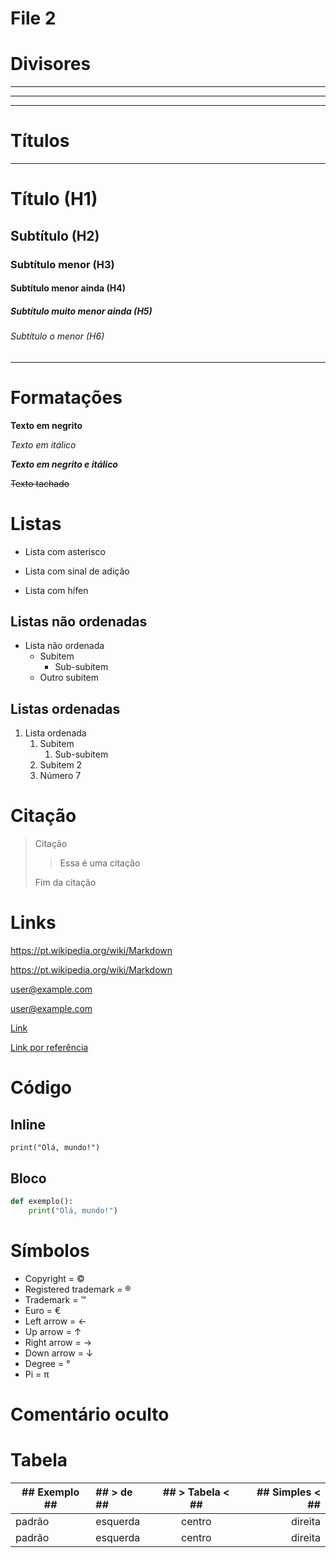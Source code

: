 # File 2

# Divisores

---
***
___

# Títulos

---

# Título (H1)
## Subtítulo (H2)
### Subtítulo menor (H3)
#### Subtítulo menor ainda (H4)
##### Subtítulo muito menor ainda (H5)
###### Subtítulo o menor (H6)

---

# Formatações

**Texto em negrito**

_Texto em itálico_

***Texto em negrito e itálico***

~~Texto tachado~~

# Listas

* Lista com asterisco
+ Lista com sinal de adição
- Lista com hífen

## Listas não ordenadas

- Lista não ordenada
    - Subitem
        - Sub-subitem
    - Outro subitem

## Listas ordenadas

1. Lista ordenada
    1. Subitem
        1. Sub-subitem
    2. Subitem 2
    7. Número 7

# Citação

> Citação
>
>> Essa é uma citação
>
> Fim da citação

# Links

https://pt.wikipedia.org/wiki/Markdown

<https://pt.wikipedia.org/wiki/Markdown>

user@example.com

<user@example.com>

[Link](https://pt.wikipedia.org/wiki/Markdown "Wikipédia Markdown")

[Link por referência][1]

[1]: <https://pt.wikipedia.org/wiki/Markdown> "Wikipédia Markdown"

# Código

## Inline

`print("Olá, mundo!")`

## Bloco

```python
def exemplo():
    print("Olá, mundo!")
```

# Símbolos

- Copyright = &copy;
- Registered trademark = &reg;
- Trademark = &trade;
- Euro = &euro;
- Left arrow = &larr;
- Up arrow = &uarr;
- Right arrow = &rarr;
- Down arrow = &darr;
- Degree = &#176;
- Pi = &#960;

# Comentário oculto

[Achou]: #

# Tabela

| ## Exemplo ## | ## > de ## | ## > Tabela < ## | ## Simples < ## |
| --- | :--- | :---: | ---: |
| padrão | esquerda | centro | direita |
| padrão | esquerda | centro | direita |
